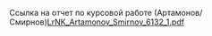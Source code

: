 Ссылка на отчет по курсовой работе (Артамонов/Смирнов)[LrNK_Artamonov_Smirnov_6132_1.pdf](https://github.com/TaarMaan/LrNK_Artamonov-Smirnov-/files/8957467/LrNK_Artamonov_Smirnov_6132_1.pdf)


